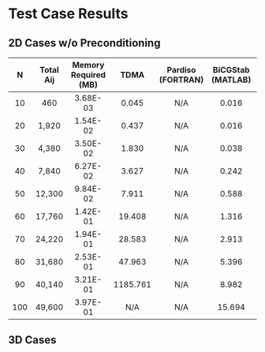 # Test Case Results

## 2D Cases w/o Preconditioning
														
| N | Total Aij | Memory Required (MB) | TDMA | Pardiso (FORTRAN) | BiCGStab (MATLAB) | GMRES (MATLAB) | BiCGStab (1) (MATLAB) | MLDIVIDE (MATLAB) |	
| :---: | :---: | :---: | :---: | :---: | :---: | :---: | :---: | :---: |
| 10 | 460 | 3.68E-03 | 0.045 | N/A | 0.016 | 0.058 | 0.058 | 0.001 | 
| 20 | 1,920 | 1.54E-02 | 0.437 | N/A | 0.016 | 0.025 | 0.019 | 0.003 | 
| 30 | 4,380 | 3.50E-02 | 1.830 | N/A | 0.038 | 0.068 | 0.044 | 0.017 | 
| 40 | 7,840 | 6.27E-02 | 3.627 | N/A | 0.242 | 0.280 | 0.254 | 0.065 | 
| 50 | 12,300 | 9.84E-02 | 7.911 | N/A | 0.588 | 0.519 | 0.591 | 0.219 | 
| 60 | 17,760 | 1.42E-01 | 19.408 | N/A | 1.316 | 1.536 | 1.284 | 0.548 | 
| 70 | 24,220 | 1.94E-01 | 28.583 | N/A | 2.913 | 2.717 | 2.562 | 1.294 | 
| 80 | 31,680 | 2.53E-01 | 47.963 | N/A | 5.396 | 5.519 | 5.229 | 2.714 | 
| 90 | 40,140 | 3.21E-01 | 1185.761 | N/A | 8.982 | 10.603 | 7.968 | 5.208 | 
| 100 | 49,600 | 3.97E-01 | N/A | N/A | 15.694 | 14.678 | 13.729 | 9.302 | 

## 3D Cases

